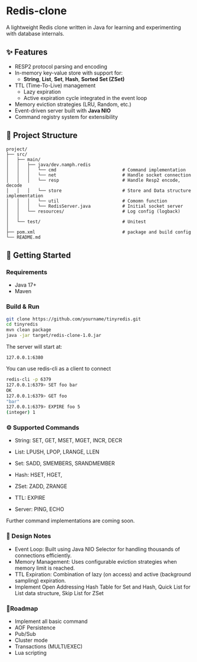 # Redis-clone

A lightweight Redis clone written in Java for learning and experimenting with database internals.

## ✨ Features
- RESP2 protocol parsing and encoding
- In-memory key-value store with support for:
    - **String**, **List**, **Set**, **Hash**, **Sorted Set (ZSet)**
- TTL (Time-To-Live) management
    - Lazy expiration
    - Active expiration cycle integrated in the event loop
- Memory eviction strategies (LRU, Random, etc.)
- Event-driven server built with **Java NIO**
- Command registry system for extensibility

## 📂 Project Structure
```
project/
├── src/
│   ├── main/
│   │   ├── java/dev.namph.redis
│   │   │   └── cmd                         # Command implementation
│   │   │   └── net                         # Handle socket connection
│   │   │   └── resp                        # Handle Resp2 encode, decode
│   │   │   └── store                       # Store and Data structure implementation
│   │   │   └── util                        # Comomn function
│   │   │   └── RedisServer.java            # Initial socket server 
│   │   └── resources/                      # Log config (logback)
│   │      
│   └── test/                               # Unitest
│ 
├── pom.xml                                 # package and build config
└── README.md
```


## 🚀 Getting Started

### Requirements
- Java 17+
- Maven

### Build & Run
```bash
git clone https://github.com/yourname/tinyredis.git
cd tinyredis
mvn clean package
java -jar target/redis-clone-1.0.jar
```
The server will start at:
```aiignore
127.0.0.1:6380
```

You can use redis-cli as a client to connect

```bash
redis-cli -p 6379
127.0.0.1:6379> SET foo bar
OK
127.0.0.1:6379> GET foo
"bar"
127.0.0.1:6379> EXPIRE foo 5
(integer) 1
```

### ⚙️ Supported Commands
- String: SET, GET, MSET, MGET, INCR, DECR

- List: LPUSH, LPOP, LRANGE, LLEN

- Set: SADD, SMEMBERS, SRANDMEMBER

- Hash: HSET, HGET, 

- ZSet: ZADD, ZRANGE

- TTL: EXPIRE

- Server: PING, ECHO

Further command implementations are coming soon.

### 📖 Design Notes
- Event Loop: Built using Java NIO Selector for handling thousands of connections efficiently.
- Memory Management: Uses configurable eviction strategies when memory limit is reached.
- TTL Expiration: Combination of lazy (on access) and active (background sampling) expiration.
- Implement Open Addressing Hash Table for Set and Hash, Quick List for List data structure, Skip List for ZSet

### 🎯Roadmap
- Implement all basic command
- AOF Persistence
- Pub/Sub
- Cluster mode
- Transactions (MULTI/EXEC)
- Lua scripting